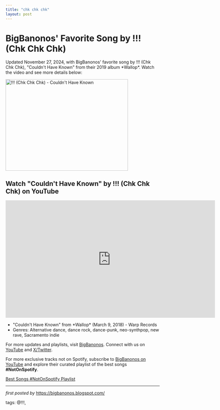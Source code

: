 ```yaml
---
title: "chk chk chk"
layout: post
---
```

<!-- Post Title -->
<h1>BigBanonos' Favorite Song by !!! (Chk Chk Chk)</h1> <!-- Introductory Text -->
<p>Updated November 27, 2024, with BigBanonos' favorite song by !!! (Chk Chk Chk), "Couldn't Have Known" from their 2019 album *Wallop*. Watch the video and see more details below:</p> <!-- Featured Image -->
<div class="separator" > <a href="https://media.timeout.com/images/105569806/image.jpg"> <img border="0" data-original-height="385" data-original-width="685" height="300" src="https://media.timeout.com/images/105569806/image.jpg" width="400" alt="!!! (Chk Chk Chk) - Couldn't Have Known" /> </a>
</div> <!-- YouTube Video Embed -->
<h2>Watch "Couldn't Have Known" by !!! (Chk Chk Chk) on YouTube</h2>
<iframe width="685" height="385" src="https://www.youtube.com/embed/nSzCG2xeUMw" title="!!! (Chk Chk Chk) - Couldn't Have Known [Official Video]" frameborder="0" allow="accelerometer; autoplay; clipboard-write; encrypted-media; gyroscope; picture-in-picture; web-share" referrerpolicy="strict-origin-when-cross-origin" allowfullscreen></iframe> <!-- Song Information -->
<ul> <li>"Couldn't Have Known" from *Wallop* (March 9, 2018) - Warp Records</li> <li>Genres: Alternative dance, dance rock, dance-punk, neo-synthpop, new rave, Sacramento indie</li>
</ul> <!-- Footer Links -->
<p>For more updates and playlists, visit <a href="https://bigbanonos.blogspot.com/" target="_blank">BigBanonos</a>. Connect with us on <a href="https://www.youtube.com/@BigBanonos" target="_blank">YouTube</a> and <a href="https://x.com/bigbanonos" target="_blank">X/Twitter</a>.</p>


<!--Subscribe and Playlist Links-->
<div>
    <p>For more exclusive tracks not on Spotify, subscribe to <a href="https://www.youtube.com/@BigBanonos" target="_blank">BigBanonos on YouTube</a> and explore their curated playlist of the best songs <strong>#NotOnSpotify</strong>.</p>
    <p><a href="https://www.youtube.com/playlist?list=PLtuNtuTatqI0kFahUCbtbfenC_ET5O_tr" target="_blank">Best Songs #NotOnSpotify Playlist<br /></a></p></div>

<hr />

<p><em>first posted by</em> <a href="https://bigbanonos.blogspot.com/" rel="noopener" target="_new">https://bigbanonos.blogspot.com/</a></p>

<p>tags: @!!!,</p>
